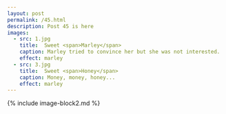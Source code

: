 ```yaml
---
layout: post
permalink: /45.html
description: Post 45 is here 
images:
  - src: 1.jpg
    title:  Sweet <span>Marley</span>
    caption: Marley tried to convince her but she was not interested. 
    effect: marley
  - src: 3.jpg
    title:  Sweet <span>Honey</span>
    caption: Money, money, honey... 
    effect: marley 
---
```


{% include image-block2.md %}
